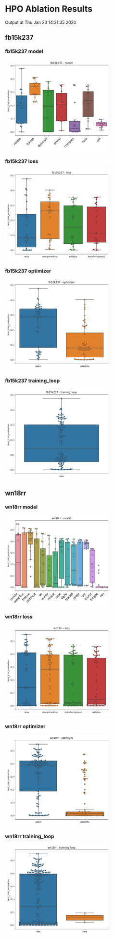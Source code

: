 # HPO Ablation Results

Output at Thu Jan 23 14:21:35 2020

## fb15k237

### fb15k237 model

<img src="fb15k237/model.png" alt="fb15k237 model" height="300" />

### fb15k237 loss

<img src="fb15k237/loss.png" alt="fb15k237 loss" height="300" />

### fb15k237 optimizer

<img src="fb15k237/optimizer.png" alt="fb15k237 optimizer" height="300" />

### fb15k237 training_loop

<img src="fb15k237/training_loop.png" alt="fb15k237 training_loop" height="300" />

## wn18rr

### wn18rr model

<img src="wn18rr/model.png" alt="wn18rr model" height="300" />

### wn18rr loss

<img src="wn18rr/loss.png" alt="wn18rr loss" height="300" />

### wn18rr optimizer

<img src="wn18rr/optimizer.png" alt="wn18rr optimizer" height="300" />

### wn18rr training_loop

<img src="wn18rr/training_loop.png" alt="wn18rr training_loop" height="300" />

